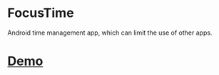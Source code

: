 # FocusTime
Android time management app, which can limit the use of other apps.
# [Demo](https://drive.google.com/file/d/12ds4pSkaZJ-79hQaF3TdKaNxlwRfxXm9/view?usp=drivesdk)

